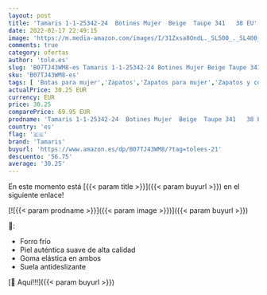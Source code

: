 ```yaml
---
layout: post
title: 'Tamaris 1-1-25342-24  Botines Mujer  Beige  Taupe 341   38 EU'
date: 2022-02-17 22:49:15
image: 'https://m.media-amazon.com/images/I/31Zxsa8OndL._SL500_._SL400_.jpg'
comments: true
category: ofertas
author: 'tole.es'
slug: 'B07TJ43WM8-es Tamaris 1-1-25342-24 Botines Mujer Beige Taupe 341 38 EU'
sku: 'B07TJ43WM8-es'
tags: [ 'Botas para mujer','Zapatos','Zapatos para mujer','Zapatos y complementos','botines','tamaris', ]
actualPrice: 30.25 EUR
currency: EUR
price: 30.25
comparePrice: 69.95 EUR
prodname: 'Tamaris 1-1-25342-24  Botines Mujer  Beige  Taupe 341   38 EU'
country: 'es'
flag: '🇪🇸'
brand: 'Tamaris'
buyurl: 'https://www.amazon.es/dp/B07TJ43WM8/?tag=tolees-21'
descuento: '56.75'
average: '30.25'
---
```


En este momento está [{{< param title >}}]({{< param buyurl >}}) en el siguiente enlace!

[![{{< param prodname >}}]({{< param image >}})]({{< param buyurl >}})

🔎:

- Forro frío
- Piel auténtica suave de alta calidad
- Goma elástica en ambos
- Suela antideslizante

[🛒 Aquí!!!]({{< param buyurl >}})
